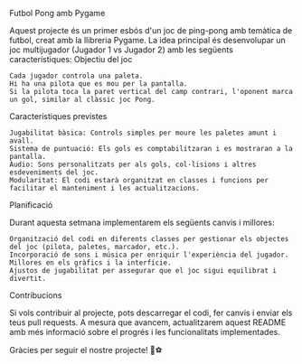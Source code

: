 Futbol Pong amb Pygame

Aquest projecte és un primer esbós d'un joc de ping-pong amb temàtica de futbol, creat amb la llibreria Pygame. La idea principal és desenvolupar un joc multijugador (Jugador 1 vs Jugador 2) amb les següents característiques:
Objectiu del joc

    Cada jugador controla una paleta.
    Hi ha una pilota que es mou per la pantalla.
    Si la pilota toca la paret vertical del camp contrari, l'oponent marca un gol, similar al clàssic joc Pong.

Característiques previstes

    Jugabilitat bàsica: Controls simples per moure les paletes amunt i avall.
    Sistema de puntuació: Els gols es comptabilitzaran i es mostraran a la pantalla.
    Àudio: Sons personalitzats per als gols, col·lisions i altres esdeveniments del joc.
    Modularitat: El codi estarà organitzat en classes i funcions per facilitar el manteniment i les actualitzacions.

Planificació

Durant aquesta setmana implementarem els següents canvis i millores:

    Organització del codi en diferents classes per gestionar els objectes del joc (pilota, paletes, marcador, etc.).
    Incorporació de sons i música per enriquir l'experiència del jugador.
    Millores en els gràfics i la interfície.
    Ajustos de jugabilitat per assegurar que el joc sigui equilibrat i divertit.

Contribucions

Si vols contribuir al projecte, pots descarregar el codi, fer canvis i enviar els teus pull requests. A mesura que avancem, actualitzarem aquest README amb més informació sobre el progrés i les funcionalitats implementades.

Gràcies per seguir el nostre projecte! 🚀⚽
